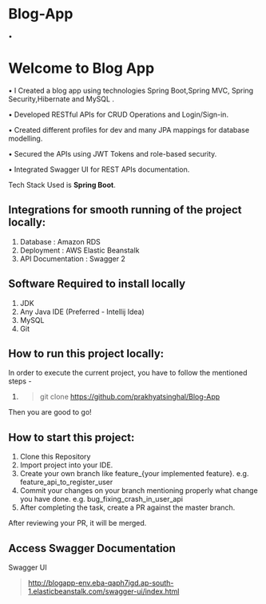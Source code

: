 # Blog-App
 •    

# Welcome to Blog App

• I Created a blog app using technologies Spring Boot,Spring MVC, Spring Security,Hibernate and MySQL .

• Developed RESTful APIs for CRUD Operations and Login/Sign-in.

• Created different profiles for dev and many JPA mappings for database modelling.

• Secured the APIs using JWT Tokens and role-based security.

• Integrated Swagger UI for REST APIs documentation.


Tech Stack Used
is **Spring Boot**.

## Integrations for smooth running of the project locally:

1. Database : Amazon RDS
2. Deployment : AWS Elastic Beanstalk
3. API Documentation : Swagger 2

## Software Required to install locally

1. JDK
2. Any Java IDE (Preferred - Intellij Idea)
3. MySQL
4. Git

## How to run this project locally:

In order to execute the current project, you have to follow the mentioned steps -

1. > git clone https://github.com/prakhyatsinghal/Blog-App

Then you are good to go!

## How to start this project:

1. Clone this Repository
2. Import project into your IDE.
3. Create your own branch like feature_{your implemented feature}. e.g. feature_api_to_register_user
4. Commit your changes on your branch mentioning properly what change you have done. e.g. bug_fixing_crash_in_user_api
5. After completing the task, create a PR against the master branch.

After reviewing your PR, it will be merged.


## Access Swagger Documentation

Swagger UI
> http://blogapp-env.eba-qaph7igd.ap-south-1.elasticbeanstalk.com/swagger-ui/index.html

